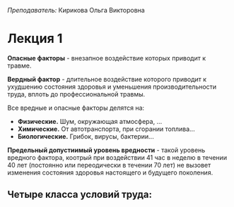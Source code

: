 _Преподаватель:_ Кирикова Ольга Викторовна

# Лекция 1

__Опасные факторы__ - внезапное воздействие которых приводит к травме.

__Вердный фактор__ - длительное воздействие которого приводит к ухудшению состояния здоровья и уменьшения производительности труда, вплоть до профессиональной травмы.

Все вредные и опасные факторы делятся на:
- __Физические.__ Шум, окружающая атмосфера, ...
- __Химические.__ От автотранспорта, при сгорании топлива...
- __Биологические.__ Грибок, вирусы, бактерии...

__Предельный допустиимый уровень вредности__ - такой уровень вредного фактора, коотрый при воздействии 41 час в неделю в течении 40 лет (постоянно или переодически в течении 70 лет) не вызовет изменения состояния здоровья настоящего и будущего поколения.

Четыре класса условий труда:
- 
